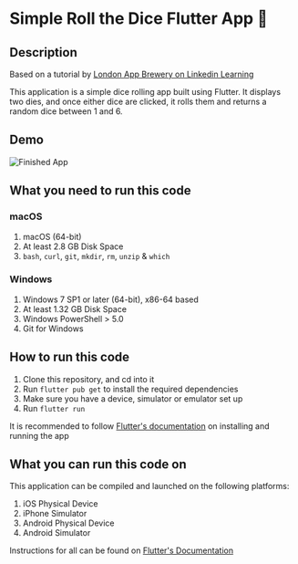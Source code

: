# Simple Roll the Dice Flutter App 🎲

## Description

Based on a tutorial by [London App Brewery on Linkedin Learning](https://www.linkedin.com/learning-login/share?forceAccount=false&redirect=https%3A%2F%2Fwww.linkedin.com%2Flearning%2Fflutter-part-04-building-an-app-with-state%3Ftrk%3Dshare_ent_url&account=56744273)

This application is a simple dice rolling app built using Flutter. It displays two dies, and once either dice are clicked, it rolls them and returns a random dice between 1 and 6.

## Demo

![Finished App](https://github.com/eoanodea/flutter-roll-the-dice/master/roll-the-dice-demo.gif)

## What you need to run this code

### macOS

1. macOS (64-bit)
2. At least 2.8 GB Disk Space
3. `bash`, `curl`, `git`, `mkdir`, `rm`, `unzip` & `which`

### Windows

1. Windows 7 SP1 or later (64-bit), x86-64 based
2. At least 1.32 GB Disk Space
3. Windows PowerShell > 5.0
4. Git for Windows

## How to run this code

1. Clone this repository, and cd into it
2. Run `flutter pub get` to install the required dependencies
3. Make sure you have a device, simulator or emulator set up
4. Run `flutter run`

It is recommended to follow [Flutter's documentation](https://flutter.dev/docs/get-started/install) on installing and running the app

## What you can run this code on

This application can be compiled and launched on the following platforms:

1. iOS Physical Device
2. iPhone Simulator
3. Android Physical Device
4. Android Simulator

Instructions for all can be found on [Flutter's Documentation](https://flutter.dev/docs/get-started/install)
